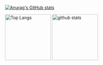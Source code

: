 
[![Anurag's GitHub stats](https://github-readme-stats-sho12333s-projects.vercel.app/api?username=sho12333)](https://github.com/anuraghazra/github-readme-stats)

<p align="left"> 
  <img alt="Top Langs" height="150px" src="https://github-readme-stats-sho12333s-projects.vercel.app/api/top-langs/?username=sho12333&layout=compact&show_icons=true&theme=onedark" />
  <img alt="github stats" height="150px" src="https://github-readme-stats-sho12333s-projects.vercel.app/api?username=sho12333&theme=onedark&show_icons=ture" />
</p>
